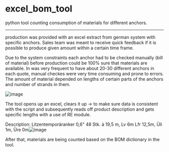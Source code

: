 # excel_bom_tool
python tool counting consumption of materials for different anchors.

-----
production was provided with an excel extract from german system with specific anchors. Sales team was meant to receive quick feedback if it is possible to produce given amount within a certain time frame. 

Due to the system constraints each anchor had to be checked manually (bill of material) before production could be 100% sure that materials are available.
In was very frequent to have about 20-30 different anchors in each quote, manual checkes were very time consuming and prone to errors.
The amount of material depended on lengths of certain parts of the anchors and number of strands in them. 

![image](https://user-images.githubusercontent.com/93283105/175822051-449a71f8-e0dc-45e5-932e-34f895e1b829.png)


The tool opens up an excel, clears it up -> to make sure data is consistent with the script and subsequently reads off product description and gets specific lengths with a use of RE module.

Description:
Litzentemporäranker 0,6"
48 Stk. à 19,5 m, Lv 6m
Lfr 12,5m, Üli 1m, Üre 0m![image](https://user-images.githubusercontent.com/93283105/175822326-bc12fe19-c9fc-4703-be5d-ba829ba760de.png)


After that, materials are being counted based on the BOM dictionary in the tool.


